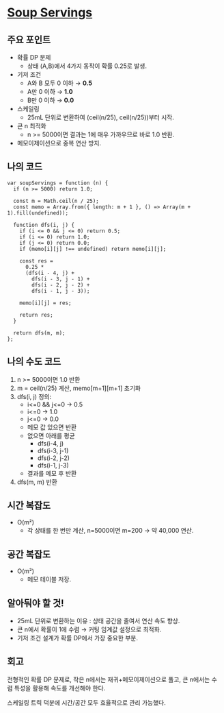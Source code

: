 # [Soup Servings](https://leetcode.com/problems/soup-servings/)

## 주요 포인트

- 확률 DP 문제
    - 상태 (A,B)에서 4가지 동작이 확률 0.25로 발생.
- 기저 조건
    - A와 B 모두 0 이하 → **0.5**
    - A만 0 이하 → **1.0**
    - B만 0 이하 → **0.0**
- 스케일링
    - 25mL 단위로 변환하여 (ceil(n/25), ceil(n/25))부터 시작.
- 큰 n 최적화
    - n >= 5000이면 결과는 1에 매우 가까우므로 바로 1.0 반환.
- 메모이제이션으로 중복 연산 방지.

## 나의 코드

```tsx
var soupServings = function (n) {
  if (n >= 5000) return 1.0;

  const m = Math.ceil(n / 25);
  const memo = Array.from({ length: m + 1 }, () => Array(m + 1).fill(undefined));

  function dfs(i, j) {
    if (i <= 0 && j <= 0) return 0.5;
    if (i <= 0) return 1.0;
    if (j <= 0) return 0.0;
    if (memo[i][j] !== undefined) return memo[i][j];

    const res =
      0.25 *
      (dfs(i - 4, j) +
        dfs(i - 3, j - 1) +
        dfs(i - 2, j - 2) +
        dfs(i - 1, j - 3));

    memo[i][j] = res;
    
    return res;
  }

  return dfs(m, m);
};
```

## 나의 수도 코드

1. n >= 5000이면 1.0 반환
2. m = ceil(n/25) 계산, memo[m+1][m+1] 초기화
3. dfs(i, j) 정의:
    - i<=0 && j<=0 → 0.5
    - i<=0 → 1.0
    - j<=0 → 0.0
    - 메모 값 있으면 반환
    - 없으면 아래를 평균
        - dfs(i-4, j)
        - dfs(i-3, j-1)
        - dfs(i-2, j-2)
        - dfs(i-1, j-3)
    - 결과를 메모 후 반환
4. dfs(m, m) 반환

## 시간 복잡도

- O(m²)
    - 각 상태를 한 번만 계산, n=5000이면 m=200 → 약 40,000 연산.

## 공간 복잡도

- O(m²)
    - 메모 테이블 저장.

## 알아둬야 할 것!

- 25mL 단위로 변환하는 이유 : 상태 공간을 줄여서 연산 속도 향상.
- 큰 n에서 확률이 1에 수렴 → 커팅 임계값 설정으로 최적화.
- 기저 조건 설계가 확률 DP에서 가장 중요한 부분.

## 회고

전형적인 확률 DP 문제로, 작은 n에서는 재귀+메모이제이션으로 풀고, 큰 n에서는 수렴 특성을 활용해 속도를 개선해야 한다.

스케일링 트릭 덕분에 시간/공간 모두 효율적으로 관리 가능했다.
